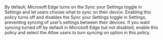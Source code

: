 By default, Microsoft Edge turns on the Sync your Settings toggle in Settings and let users choose what to sync on their device. Enabling this policy turns off and disables the Sync your Settings toggle in Settings, preventing syncing of user’s settings between their devices. If you want syncing turned off by default in Microsoft Edge but not disabled, enable this policy and select the _Allow users to turn syncing on_ option in this policy. 
